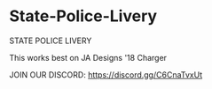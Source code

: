 # State-Police-Livery
STATE POLICE LIVERY

This works best on JA Designs '18 Charger

JOIN OUR DISCORD: https://discord.gg/C6CnaTvxUt
